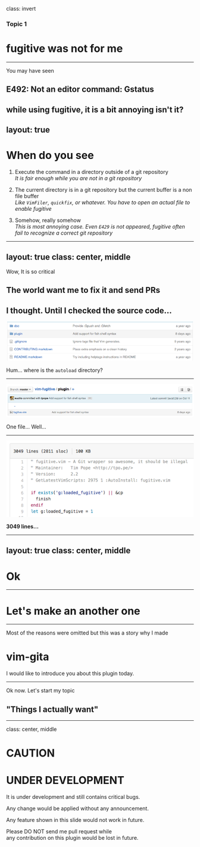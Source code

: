 class: invert
### Topic 1
# fugitive was not for me
---
You may have seen
## **E492: Not an editor command: Gstatus**
while using fugitive, it is a bit annoying isn't it?
---
layout: true
---
# When do you see
1. Execute the command in a directory outside of a git repository<br>
  *It is fair enough while you are not in a git repository*

2. The current directory is in a git repository but the current buffer is a non file buffer<br>
  *Like `VimFiler`, `quickfix`, or whatever. You have to open an actual file to enable fugitive*

3. Somehow, really somehow<br>
  *This is most annoying case. Even `E429` is not appeared, fugitive often fail to recognize a correct git repository*

---
layout: true
class: center, middle
---
Wow, It is so critical
## **The world want me to fix it and send PRs**
I thought. Until I checked the source code...
---
![vim-fugitive](img/vim-fugitive-01.png)

Hum... where is the `autoload` directory?

---
![vim-fugitive](img/vim-fugitive-02.png)

One file... Well...

---
![vim-fugitive](img/vim-fugitive-03.png)

**3049 lines...**

---
layout: true
class: center, middle
---
# Ok
---
# Let's make **an another one**
---
Most of the reasons were omitted but this was a story why I made
# **vim-gita**
I would like to introduce you about this plugin today.

---
Ok now. Let's start my topic
## "Things I **actually** want"

---
class: center, middle
# **CAUTION**

# UNDER DEVELOPMENT

It is under development and still contains critical bugs.

Any change would be applied without any announcement.

Any feature shown in this slide would not work in future.

Please DO NOT send me pull request while<br>
any contribution on this plugin would be lost in future.
